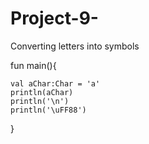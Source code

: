 # Project-9-
Converting letters into symbols

fun main(){

    val aChar:Char = 'a'
    println(aChar)
    println('\n')
    println('\uFF88')
}
